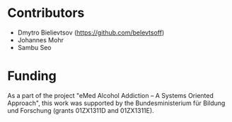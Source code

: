 Contributors
============
* Dmytro Bielievtsov (https://github.com/belevtsoff)
* Johannes Mohr
* Sambu Seo

Funding
=======
As a part of the project "eMed Alcohol Addiction – A Systems Oriented Approach",
this work was supported by the Bundesministerium für Bildung und Forschung
(grants 01ZX1311D and 01ZX1311E).
